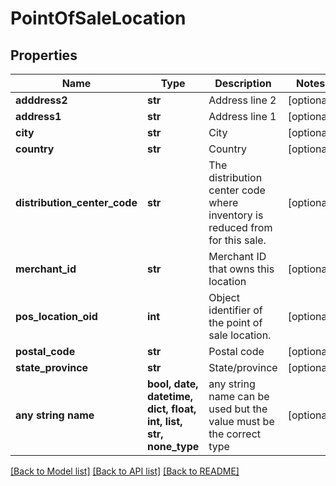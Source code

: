 # PointOfSaleLocation


## Properties
Name | Type | Description | Notes
------------ | ------------- | ------------- | -------------
**adddress2** | **str** | Address line 2 | [optional] 
**address1** | **str** | Address line 1 | [optional] 
**city** | **str** | City | [optional] 
**country** | **str** | Country | [optional] 
**distribution_center_code** | **str** | The distribution center code where inventory is reduced from for this sale. | [optional] 
**merchant_id** | **str** | Merchant ID that owns this location | [optional] 
**pos_location_oid** | **int** | Object identifier of the point of sale location. | [optional] 
**postal_code** | **str** | Postal code | [optional] 
**state_province** | **str** | State/province | [optional] 
**any string name** | **bool, date, datetime, dict, float, int, list, str, none_type** | any string name can be used but the value must be the correct type | [optional]

[[Back to Model list]](../README.md#documentation-for-models) [[Back to API list]](../README.md#documentation-for-api-endpoints) [[Back to README]](../README.md)



